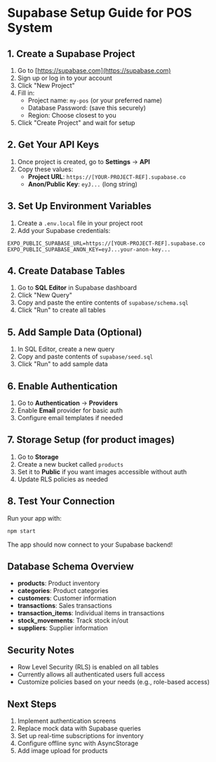 # Supabase Setup Guide for POS System

## 1. Create a Supabase Project

1. Go to [https://supabase.com](https://supabase.com)
2. Sign up or log in to your account
3. Click "New Project"
4. Fill in:
   - Project name: `my-pos` (or your preferred name)
   - Database Password: (save this securely)
   - Region: Choose closest to you
5. Click "Create Project" and wait for setup

## 2. Get Your API Keys

1. Once project is created, go to **Settings** → **API**
2. Copy these values:
   - **Project URL**: `https://[YOUR-PROJECT-REF].supabase.co`
   - **Anon/Public Key**: `eyJ...` (long string)

## 3. Set Up Environment Variables

1. Create a `.env.local` file in your project root
2. Add your Supabase credentials:

```env
EXPO_PUBLIC_SUPABASE_URL=https://[YOUR-PROJECT-REF].supabase.co
EXPO_PUBLIC_SUPABASE_ANON_KEY=eyJ...your-anon-key...
```

## 4. Create Database Tables

1. Go to **SQL Editor** in Supabase dashboard
2. Click "New Query"
3. Copy and paste the entire contents of `supabase/schema.sql`
4. Click "Run" to create all tables

## 5. Add Sample Data (Optional)

1. In SQL Editor, create a new query
2. Copy and paste contents of `supabase/seed.sql`
3. Click "Run" to add sample data

## 6. Enable Authentication

1. Go to **Authentication** → **Providers**
2. Enable **Email** provider for basic auth
3. Configure email templates if needed

## 7. Storage Setup (for product images)

1. Go to **Storage**
2. Create a new bucket called `products`
3. Set it to **Public** if you want images accessible without auth
4. Update RLS policies as needed

## 8. Test Your Connection

Run your app with:
```bash
npm start
```

The app should now connect to your Supabase backend!

## Database Schema Overview

- **products**: Product inventory
- **categories**: Product categories
- **customers**: Customer information
- **transactions**: Sales transactions
- **transaction_items**: Individual items in transactions
- **stock_movements**: Track stock in/out
- **suppliers**: Supplier information

## Security Notes

- Row Level Security (RLS) is enabled on all tables
- Currently allows all authenticated users full access
- Customize policies based on your needs (e.g., role-based access)

## Next Steps

1. Implement authentication screens
2. Replace mock data with Supabase queries
3. Set up real-time subscriptions for inventory
4. Configure offline sync with AsyncStorage
5. Add image upload for products